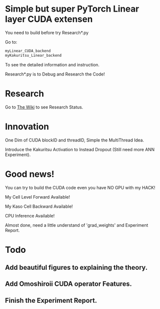 # Simple but super PyTorch Linear layer CUDA extensen

You need to build before try Research\*.py

Go to:

```bash
myLinear_CUDA_backend
myKakuritsu_Linear_backend
```

To see the detailed information and instruction.

Research\*.py is to Debug and Research the Code! 

# Research

Go to [The Wiki](https://github.com/UEFI-code/MSRA_thePracticeSpaceProject_PyTorchCUDA/wiki) to see Research Status.

# Innovation

One Dim of CUDA blockID and threadID, Simple the MultiThread Idea.

Introduce the Kakuritsu Activation to Instead Dropout (Still need more ANN Experiment). 

# Good news!

You can try to build the CUDA code even you have NO GPU with my HACK!

My Cell Level Forward Available!

My Kaso Cell Backward Available!

CPU Inference Available!

Almost done, need a little understand of 'grad\_weights' and Experiment Report.

# Todo

## Add beautiful figures to explaining the theory.
## Add Omoshiroii CUDA operator Features.
## Finish the Experiment Report.
